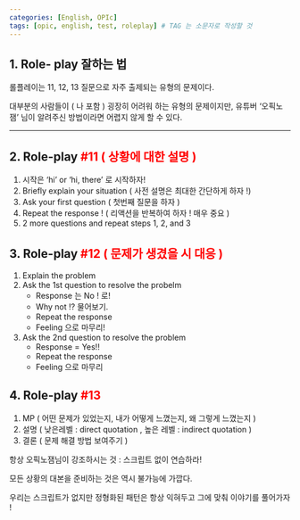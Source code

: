 ```yaml
---
categories: [English, OPIc]
tags: [opic, english, test, roleplay] # TAG 는 소문자로 작성할 것
---
```


## 1. Role- play 잘하는 법

롤플레이는 11, 12, 13 질문으로 자주 출제되는 유형의 문제이다.

대부분의 사람들이 ( 나 포함 ) 굉장히 어려워 하는 유형의 문제이지만, 유튜버 ‘오픽노잼’ 님이 알려주신 방법이라면 어렵지 않게 할 수 있다.

---

## 2. Role-play <span style="color:red">#11 ( 상황에 대한 설명 )</span>

1. 시작은 ‘hi’ or ‘hi, there’ 로 시작하자!
2. Briefly explain your situation ( 사전 설명은 최대한 간단하게 하자 !)
3. Ask your first question ( 첫번째 질문을 하자 )
4. Repeat the response ! ( 리액션을 반복하여 하자 ! 매우 중요 )
5. 2 more questions and repeat steps 1, 2, and 3

## 3. Role-play <span style="color:red">#12 ( 문제가 생겼을 시 대응 )</span>

1. Explain the problem
2. Ask the 1st question to resolve the probelm
    - Response 는 No ! 로!
    - Why not !? 물어보기.
    - Repeat the response
    - Feeling 으로 마무리!
3. Ask the 2nd question to resolve the problem
    - Response = Yes!!
    - Repeat the response
    - Feeling 으로 마무리

## 4. Role-play <span style="color:red">#13</span>

1. MP ( 어떤 문제가 있었는지, 내가 어떻게 느꼈는지, 왜 그렇게 느꼈는지 )
2. 설명 ( 낮은레벨 : direct quotation , 높은 레벨 : indirect quotation )
3. 결론 ( 문제 해결 방법 보여주기 )

항상 오픽노잼님이 강조하시는 것 : 스크립트 없이 연습하라!

모든 상황의 대본을 준비하는 것은 역시 불가능에 가깝다.

우리는 스크립트가 없지만 정형화된 패턴은 항상 익혀두고 그에 맞춰 이야기를 풀어가자 !
